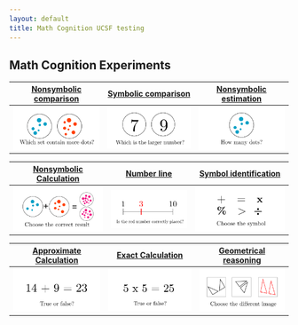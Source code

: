 ```yaml
---
layout: default
title: Math Cognition UCSF testing
---
```


## Math Cognition Experiments


| **[Nonsymbolic comparison](https://run.pavlovia.org/isaackim/multitudes/task/comparison/?task=nonsymbolic)** | **[Symbolic comparison](https://run.pavlovia.org/isaackim/multitudes/task/comparison/?task=symbolic)** | **[Nonsymbolic estimation](/experiments/nonsymbolic_estimation.html)** | 
|:-------------:|:-------------:|:-------------:|
| <img src="assets/nonsymbolic_comparison.png" width="300"> |   <img src="assets/symbolic_comparison.png" width="300"> |   <img src="assets/nonsymbolic_estimation.png" width="300"> |

<p>


</p>

| **[Nonsymbolic Calculation](/experiments/nonsymbolic_calculation.html)** | **[Number line](https://run.pavlovia.org/isaackim/multitudes/task/numberline/)** | **[Symbol identification](/experiments/symbol_identification.html)** | 
|:-------------:|:-------------:|:-------------:|
| <img src="assets/nonsymbolic_calculation.png" width="300"> |   <img src="assets/number_line.png" width="300"> |   <img src="assets/symbol_identification.png" width="300"> |



<p>


</p>

| **[Approximate Calculation](/experiments/approximate_calculation.html)** | **[Exact Calculation](/experiments/exact_calculation.html)** | **[Geometrical reasoning](https://run.pavlovia.org/isaackim/multitudes/task/geometry/)** | 
|:-------------:|:-------------:|:-------------:|
| <img src="assets/approximate_calculation.png" width="300"> |   <img src="assets/exact_calculation.png" width="300"> |   <img src="assets/geometrical_reasoning.png" width="300"> |



